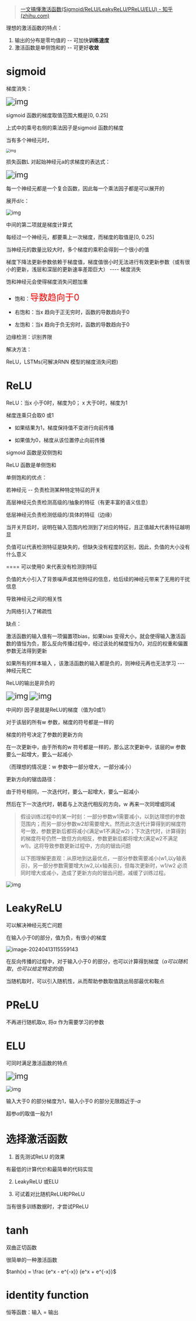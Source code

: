 > [一文搞懂激活函数(Sigmoid/ReLU/LeakyReLU/PReLU/ELU) - 知乎 (zhihu.com)](https://zhuanlan.zhihu.com/p/172254089)



理想的激活函数的特点：

1. 输出的分布是零均值的 -- 可加快**训练速度**
2. 激活函数是单侧饱和的 -- 可更好**收敛**

# sigmoid

梯度消失：

<img src="./image/激活函数/v2-1d5ac0a5bf35411f3e4e16c60cb3a0cb_720w.webp" alt="img" style="zoom:150%;" />

sigmoid 函数的梯度取值范围大概是[0, 0.25]

上式中的乘号右侧的乘法因子是sigmoid 函数的梯度



当有多个神经元时，

<img src="./image/激活函数/v2-1d48853107f5e848214e9078bbf8441d_1440w.webp" alt="img" style="zoom: 67%;" />



损失函数L 对起始神经元a的求梯度的表达式：

<img src="./image/激活函数/v2-927a51cf401146e8ba0481d8ed45a3c7_720w.webp" alt="img" style="zoom:150%;" />

每一个神经元都是一个复合函数，因此每一个乘法因子都是可以展开的

展开d/c：

![img](./image/激活函数/v2-d8eb6408a81cebd0384d47a2bb71dbf2_720w.webp)

中间的第二项就是梯度计算式

每经过一个神经元，都要乘上一次梯度，而梯度的取值是[0, 0.25]

当神经元的数量比较大时，多个梯度的乘积会得到一个很小的值

梯度下降法更新参数依赖于梯度值，梯度值很小时无法进行有效更新参数（或有很小的更新，浅层和深层的更新速率差距巨大） ---- 梯度消失



饱和神经元会使得梯度消失问题加重

- 饱和：<font color='red' size=5>导数趋向于0 </font>

- 右饱和：当x 趋向于正无穷时，函数的导数趋向于0
- 左饱和：当x 趋向于负无穷时，函数的导数趋向于0





边缘检测：识别界限





解决方法：

ReLU，LSTMs(可解决RNN 模型的梯度消失问题)

# ReLU

ReLU：当x 小于0时，梯度为0； x 大于0时，梯度为1

梯度连乘只会取0 或1 

- 如果结果为1，梯度保持值不变进行向前传播

- 如果值为0，梯度从该位置停止向前传播



sigmoid 函数是双侧饱和

ReLU 函数是单侧饱和



单侧饱和的优点：

若神经元 -- 负责检测某种特定特征的开关

高层神经元负责检测高级的/抽象的特征（有更丰富的语义信息）

低层神经元负责检测低级的/具体的特征（边缘）

当开关开启时，说明在输入范围内检测到了对应的特征，且正值越大代表特征越明显

负值可以代表检测特征是缺失的，但缺失没有程度的区别，因此，负值的大小没有什么意义

==== 可以使用0 来代表没有检测到特征



负值的大小引入了背景噪声或其他特征的信息，给后续的神经元带来了无用的干扰信息

导致神经元之间的相关性

为网络引入了稀疏性



缺点：

激活函数的输入值有一项偏置项bias，如果bias 变得大小，就会使得输入激活函数的值恒为负，那么反向传播过程中，经过该处的梯度恒为0，对应的权重和偏置参数无法得到更新

如果所有的样本输入 ，该激活函数的输入都是负的，则神经元再也无法学习 --- 神经元死亡



ReLU的输出是非负的

<img src="./image/激活函数/v2-73a32cfd7580a53f4f182a3653436555_720w.webp" alt="img" style="zoom:150%;" />

<img src="./image/激活函数/v2-fdb8b478993344140893cd652e693149_720w.webp" alt="img" style="zoom:150%;" />

中间的I 因子是就是ReLU的梯度（值为0或1）

对于该层的所有w 参数，梯度的符号都是一样的

梯度的符号决定了参数的更新方向

在一次更新中，由于所有的w 符号都是一样的，那么这次更新中，该层的w 参数要么一起增大，要么一起减小

（而理想的情况是：w 参数中一部分增大，一部分减小）



更新方向的锯齿路径：

由于符号相同，一次迭代时，要么一起增大，要么一起减小

然后在下一次迭代时，朝着与上次迭代相反的方向，w 再来一次同增或同减

> 假设训练过程中的某一时刻：一部分参数w1需要减小，以到达理想的参数范围内；而另一部分参数w2却需要增大。然而此次迭代计算得到的梯度符号一致，参数更新后都将减小(满足w1不满足w2)；下次迭代时，计算得到的梯度符号仍然一致但方向相反，参数更新后都将增大(满足w2不满足w1)。这将导致参数更新过程中，方向的锯齿问题
>
> 以下图理解更直观：从原地到达最优点，一部分参数需要减小(w1,以y轴表示)，另一部分参数需要增大(w2,以x轴表示)，但每次更新时，w1/w2 必须同时增大或减小，造成了更新方向的锯齿问题，减缓了训练过程。

![img](./image/激活函数/v2-81eaefba57451b08d4a5f391d4f88d35_720w.webp)





# LeakyReLU

可以解决神经元死亡问题

在输入小于0的部分，值为负，有很小的梯度

![image-20240413115559143](./image/激活函数/image-20240413115559143.png)

在反向传播的过程中，对于输入小于0 的部分，也可以计算得到梯度（$\alpha 可以随机取，也可以给定特定的值$)

当随机取时，可以引入随机性，从而帮助参数取值跳出局部最优和鞍点



# PReLU

不再进行随机取$\alpha$, 将$\alpha$ 作为需要学习的参数 



# ELU

可同时满足激活函数的特点

<img src="./image/激活函数/v2-9ac3683b1411272bbdad96d9aa50c39a_720w.webp" alt="img" style="zoom:150%;" />

![img](./image/激活函数/v2-fa5b4490dc4a7f698543f9d37e28b6b1_720w.webp)

输入大于0 的部分梯度为1，输入小于0 的部分无限趋近于-$\alpha$

超参$\alpha$的取值一般为1





# 选择激活函数

1. 首先测试ReLU 的效果

有最低的计算代价和最简单的代码实现



2. LeakyReLU 或ELU 



3. 可试着对比随机ReLU和PReLU

当有很多训练数据时，才尝试PReLU 







# tanh

双曲正切函数 

很简单的一种激活函数 

$tanh(x) = \frac {e^x - e^{-x}} {e^x + e^{-x}}$





# identity function

恒等函数：输入 = 输出



